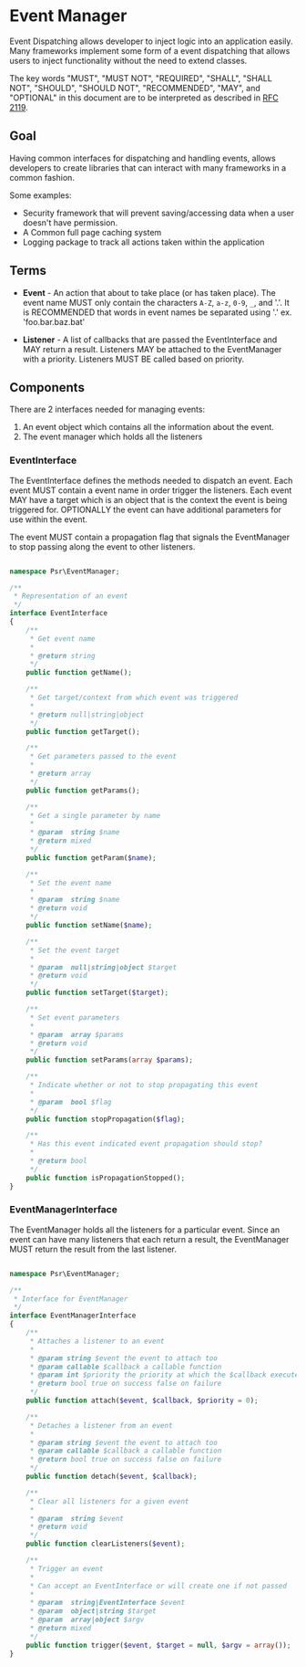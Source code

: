 Event Manager
=============

Event Dispatching allows developer to inject logic into an application easily.
Many frameworks implement some form of a event dispatching that allows users to
inject functionality without the need to extend classes.

The key words "MUST", "MUST NOT", "REQUIRED", "SHALL", "SHALL NOT", "SHOULD",
"SHOULD NOT", "RECOMMENDED", "MAY", and "OPTIONAL" in this document are to be
interpreted as described in [RFC 2119][].

[RFC 2119]: http://tools.ietf.org/html/rfc2119

## Goal

Having common interfaces for dispatching and handling events, allows developers
to create libraries that can interact with many frameworks in a common fashion.

Some examples:

* Security framework that will prevent saving/accessing data when a user
doesn't have permission.
* A Common full page caching system
* Logging package to track all actions taken within the application

## Terms

*   **Event** - An action that about to take place (or has taken place).  The
event name MUST only contain the characters `A-Z`, `a-z`, `0-9`, `_`, and '.'.
It is RECOMMENDED that words in event names be separated using '.'
ex. 'foo.bar.baz.bat'

*   **Listener** - A list of callbacks that are passed the EventInterface and
MAY return a result.  Listeners MAY be attached to the EventManager with a
priority.  Listeners MUST BE called based on priority.

## Components

There are 2 interfaces needed for managing events:

1. An event object which contains all the information about the event.
2. The event manager which holds all the listeners

### EventInterface

The EventInterface defines the methods needed to dispatch an event.  Each event
MUST contain a event name in order trigger the listeners. Each event MAY have a
target which is an object that is the context the event is being triggered for.
OPTIONALLY the event can have additional parameters for use within the event.

The event MUST contain a propagation flag that signals the EventManager to stop
passing along the event to other listeners.

~~~php

namespace Psr\EventManager;

/**
 * Representation of an event
 */
interface EventInterface
{
    /**
     * Get event name
     *
     * @return string
     */
    public function getName();

    /**
     * Get target/context from which event was triggered
     *
     * @return null|string|object
     */
    public function getTarget();

    /**
     * Get parameters passed to the event
     *
     * @return array
     */
    public function getParams();

    /**
     * Get a single parameter by name
     *
     * @param  string $name
     * @return mixed
     */
    public function getParam($name);

    /**
     * Set the event name
     *
     * @param  string $name
     * @return void
     */
    public function setName($name);

    /**
     * Set the event target
     *
     * @param  null|string|object $target
     * @return void
     */
    public function setTarget($target);

    /**
     * Set event parameters
     *
     * @param  array $params
     * @return void
     */
    public function setParams(array $params);

    /**
     * Indicate whether or not to stop propagating this event
     *
     * @param  bool $flag
     */
    public function stopPropagation($flag);

    /**
     * Has this event indicated event propagation should stop?
     *
     * @return bool
     */
    public function isPropagationStopped();
}
~~~

### EventManagerInterface

The EventManager holds all the listeners for a particular event.  Since an
event can have many listeners that each return a result, the EventManager
 MUST return the result from the last listener.

~~~php

namespace Psr\EventManager;

/**
 * Interface for EventManager
 */
interface EventManagerInterface
{
    /**
     * Attaches a listener to an event
     *
     * @param string $event the event to attach too
     * @param callable $callback a callable function
     * @param int $priority the priority at which the $callback executed
     * @return bool true on success false on failure
     */
    public function attach($event, $callback, $priority = 0);

    /**
     * Detaches a listener from an event
     *
     * @param string $event the event to attach too
     * @param callable $callback a callable function
     * @return bool true on success false on failure
     */
    public function detach($event, $callback);

    /**
     * Clear all listeners for a given event
     *
     * @param  string $event
     * @return void
     */
    public function clearListeners($event);

    /**
     * Trigger an event
     *
     * Can accept an EventInterface or will create one if not passed
     *
     * @param  string|EventInterface $event
     * @param  object|string $target
     * @param  array|object $argv
     * @return mixed
     */
    public function trigger($event, $target = null, $argv = array());
}
~~~
